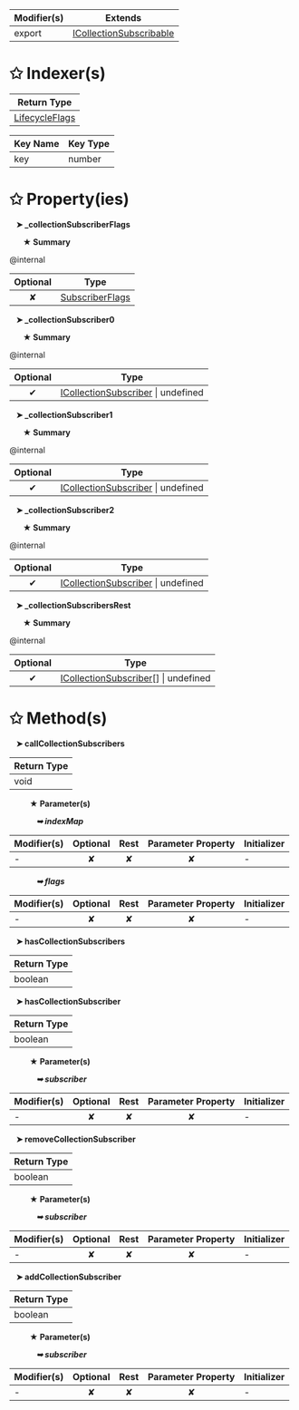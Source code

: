 | Modifier(s)                            | Extends                                    |
|----------------------------------------|--------------------------------------------|
| export | [ICollectionSubscribable](/runtime/interface/observation/icollectionsubscribable.md) |

# &#10025; Indexer(s)

| Return Type                      |
|----------------------------------|
| [LifecycleFlags](/runtime/enum/flags/lifecycleflags.md) |

| Key Name                                 | Key Type                       |
|------------------------------------------|--------------------------------|
| key | number |

# &#10025; Property(ies)

&nbsp;&nbsp; **&#10148; &#95;collectionSubscriberFlags**

&nbsp;&nbsp;&nbsp;&nbsp;&nbsp; **&#9733; Summary**

@internal

| Optional                           | Type                         |
|:----------------------------------:|------------------------------|
| ✘ | [SubscriberFlags](/runtime/enum/observation/subscriberflags.md) |

&nbsp;&nbsp; **&#10148; &#95;collectionSubscriber0**

&nbsp;&nbsp;&nbsp;&nbsp;&nbsp; **&#9733; Summary**

@internal

| Optional                           | Type                         |
|:----------------------------------:|------------------------------|
| ✔ | [ICollectionSubscriber](/runtime/interface/observation/icollectionsubscriber.md) &#124; undefined |

&nbsp;&nbsp; **&#10148; &#95;collectionSubscriber1**

&nbsp;&nbsp;&nbsp;&nbsp;&nbsp; **&#9733; Summary**

@internal

| Optional                           | Type                         |
|:----------------------------------:|------------------------------|
| ✔ | [ICollectionSubscriber](/runtime/interface/observation/icollectionsubscriber.md) &#124; undefined |

&nbsp;&nbsp; **&#10148; &#95;collectionSubscriber2**

&nbsp;&nbsp;&nbsp;&nbsp;&nbsp; **&#9733; Summary**

@internal

| Optional                           | Type                         |
|:----------------------------------:|------------------------------|
| ✔ | [ICollectionSubscriber](/runtime/interface/observation/icollectionsubscriber.md) &#124; undefined |

&nbsp;&nbsp; **&#10148; &#95;collectionSubscribersRest**

&nbsp;&nbsp;&nbsp;&nbsp;&nbsp; **&#9733; Summary**

@internal

| Optional                           | Type                         |
|:----------------------------------:|------------------------------|
| ✔ | [ICollectionSubscriber](/runtime/interface/observation/icollectionsubscriber.md)[] &#124; undefined |

# &#10025; Method(s)

&nbsp;&nbsp; **&#10148; callCollectionSubscribers**

| Return Type                       |
|-----------------------------------|
| void |

&nbsp;&nbsp;&nbsp;&nbsp;&nbsp;&nbsp;&nbsp;&nbsp; **&#9733; Parameter(s)**

&nbsp;&nbsp;&nbsp;&nbsp;&nbsp;&nbsp;&nbsp;&nbsp;&nbsp;&nbsp;&nbsp; _**&#10149; indexMap**_

| Modifier(s)                              | Optional                           | Rest                          | Parameter Property                          | Initializer                       |
|------------------------------------------|:----------------------------------:|:-----------------------------:|:-------------------------------------------:|-----------------------------------|
| - | ✘  | ✘ | ✘ | - |

&nbsp;&nbsp;&nbsp;&nbsp;&nbsp;&nbsp;&nbsp;&nbsp;&nbsp;&nbsp;&nbsp; _**&#10149; flags**_

| Modifier(s)                              | Optional                           | Rest                          | Parameter Property                          | Initializer                       |
|------------------------------------------|:----------------------------------:|:-----------------------------:|:-------------------------------------------:|-----------------------------------|
| - | ✘  | ✘ | ✘ | - |

&nbsp;&nbsp; **&#10148; hasCollectionSubscribers**

| Return Type                       |
|-----------------------------------|
| boolean |

&nbsp;&nbsp; **&#10148; hasCollectionSubscriber**

| Return Type                       |
|-----------------------------------|
| boolean |

&nbsp;&nbsp;&nbsp;&nbsp;&nbsp;&nbsp;&nbsp;&nbsp; **&#9733; Parameter(s)**

&nbsp;&nbsp;&nbsp;&nbsp;&nbsp;&nbsp;&nbsp;&nbsp;&nbsp;&nbsp;&nbsp; _**&#10149; subscriber**_

| Modifier(s)                              | Optional                           | Rest                          | Parameter Property                          | Initializer                       |
|------------------------------------------|:----------------------------------:|:-----------------------------:|:-------------------------------------------:|-----------------------------------|
| - | ✘  | ✘ | ✘ | - |

&nbsp;&nbsp; **&#10148; removeCollectionSubscriber**

| Return Type                       |
|-----------------------------------|
| boolean |

&nbsp;&nbsp;&nbsp;&nbsp;&nbsp;&nbsp;&nbsp;&nbsp; **&#9733; Parameter(s)**

&nbsp;&nbsp;&nbsp;&nbsp;&nbsp;&nbsp;&nbsp;&nbsp;&nbsp;&nbsp;&nbsp; _**&#10149; subscriber**_

| Modifier(s)                              | Optional                           | Rest                          | Parameter Property                          | Initializer                       |
|------------------------------------------|:----------------------------------:|:-----------------------------:|:-------------------------------------------:|-----------------------------------|
| - | ✘  | ✘ | ✘ | - |

&nbsp;&nbsp; **&#10148; addCollectionSubscriber**

| Return Type                       |
|-----------------------------------|
| boolean |

&nbsp;&nbsp;&nbsp;&nbsp;&nbsp;&nbsp;&nbsp;&nbsp; **&#9733; Parameter(s)**

&nbsp;&nbsp;&nbsp;&nbsp;&nbsp;&nbsp;&nbsp;&nbsp;&nbsp;&nbsp;&nbsp; _**&#10149; subscriber**_

| Modifier(s)                              | Optional                           | Rest                          | Parameter Property                          | Initializer                       |
|------------------------------------------|:----------------------------------:|:-----------------------------:|:-------------------------------------------:|-----------------------------------|
| - | ✘  | ✘ | ✘ | - |